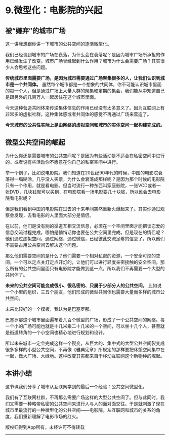 # 9.微型化：电影院的兴起

##  被“嫌弃”的城市广场

这一讲我想跟你讲一下城市的公共空间的逐渐微型化。

我们已经谈到城市的广场在衰落，为什么会在衰落呢？是因为城市广场所承担的作用已经发生了改变。城市广场曾经起到什么作用？城市为什么会需要广场？其实很少人会思考这些问题。

 **传统城市里面需要广场，是因为城市需要通过广场聚集很多的人，让我们认识到城市是一个共同体。** 虽然每个城市都是一个想象的共同体，你不可能认识城市里面的每一个人，但是通过广场上大量人群的聚集和定期的集会，我们能从中知道自己是跟另外的几百万人一起居住在这个城市里面。

今天这种营造共同体来传递集体信息的作用已经没有太多意义了。因为互联网上有非常多的虚拟社群，这种集体感或者共同体的感觉不再通过广场来营造了。

 **今天城市的公共性实际上是由网络的虚拟空间和城市的实体空间一起构建完成的。**

## 微型公共空间的崛起

为什么你还是需要城市的公共空间呢？是因为有些活动是不适合在私密空间中进行的。或者说有些活动你不愿意在你自己的私密空间中进行。

举一个例子，比如说电影院。我们知道在20世纪90年代的时候，中国的电影院衰落得一塌糊涂，几乎没人买票，为什么会衰落成那样呢？是因为那个时候的电影院只有一个作用，就是看电影。但当时流行一种东西叫家庭影院，一张VCD或者一张DVD，几块钱就可以买到，在电影院看一场电影要几十块钱，所以谁会去电影院看电影呢？

但是我们看到中国的电影院在过去的十来年间突然重新火爆起来了。其实你通过观察会发现，去看电影的人里面大部分是情侣。

在以前，他们是没有别的渠道互相交流信息，必须在一个空间里面才能把谈恋爱的信息交流过程完成，哪怕是悄悄话你也要在公共空间里完成。但是现在的情侣呢？他们通过虚拟空间，通过网络，通过微信，已经彼此交流足够的信息了，所以他们不需要占用公共空间去解决这个问题。

那么他们需要空间的是什么？他们需要一个相对私密的资源，一个安全可控的空间，一个可以定点关灯定点开灯的，让他们可以进行轻度亲密接触的安全空间。那么所有的公共空间里面只有电影院才能做到这一点，所以我们不再需要一个大型的共同体了。

 **未来的公共空间可能变成很小、很私密的、只属于少部分人的公共空间。** 比如说一个小型的组织，三五个朋友，他们形成的微型共同体也需要大量而多样的城市公共空间。

未来比较好的一个模板，我认为是巴塞罗那。

巴塞罗那这个城市里面遍布着几百个微型的广场，形成了一个公共空间的网络。每一个小的广场可能也就是十几米乘二十几米的一个空间，可以坐十几个人，甚至就是街道转角的一个小空间也精心地进行规划和设计。

所以未来城市一定会完成这样一个裂变，从巨大的、集中式的大型公共空间裂变成很多多样的小型公共空间，不再像《雅典宪章》所规定的那样要把休憩空间集中在一起，做大广场、大绿地。这种改变其实都来自于移动互联网这个新物种的崛起。

## 本讲小结

这节课我们分享了城市从互联网学到的最后一个经验：公共空间微型化。

我们有了互联网社群，不再那么需要广场这样的大型公共空间了。但与此同时，我们又需要一种略带私密的公共空间来进行人与人的面对面交往。于是就刺激了现在城市里最流行的一种微型化的公共空间——电影院。从互联网和城市的关系的角度，我们重新理解了电影市场的红火。

版权归得到App所有，未经许可不得转载

---

